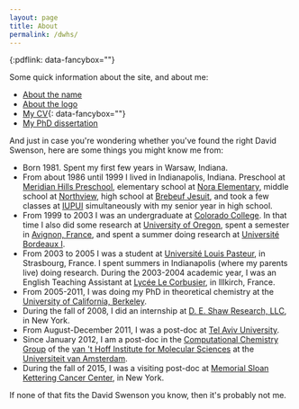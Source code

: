 ```yaml
---
layout: page
title: About
permalink: /dwhs/
---
```


{:pdflink: data-fancybox=""}

Some quick information about the site, and about me:

* [About the name](/about-name/)
* [About the logo](/logo/)
* [My CV][cv]{: data-fancybox=""}
* [My PhD dissertation](/thesis/)

[cv]: /dwhs/dwhs_cv.pdf

And just in case you're wondering whether you've found the right David
Swenson, here are some things you might know me from:

* Born 1981. Spent my first few years in Warsaw, Indiana.
* From about 1986 until 1999 I lived in Indianapolis, Indiana. Preschool at
  [Meridian Hills Preschool][meridianhills], elementary school at [Nora
  Elementary][nora], middle school at [Northview][northview], high school at
  [Brebeuf Jesuit][brebeuf], and took a few classes at [IUPUI][iupui]
  simultaneously with my senior year in high school.
* From 1999 to 2003 I was an undergraduate at [Colorado College][cc]. In that
  time I also did some research at [University of Oregon][oregon], spent a
  semester in [Avignon, France][avignon], and spent a summer doing research
  at [Université Bordeaux I][bordeaux].
* From 2003 to 2005 I was a student at [Université Louis Pasteur][ulp], in
  Strasbourg, France. I spent summers in Indianapolis (where my parents
  live) doing research. During the 2003-2004 academic year, I was an English
  Teaching Assistant at [Lycée Le Corbusier][lecorbu], in Illkirch, France.
* From 2005-2011, I was doing my PhD in theoretical chemistry at the
  [University of California, Berkeley][berkeley].
* During the fall of 2008, I did an internship at [D. E. Shaw Research,
  LLC][desres], in New York.
* From August-December 2011, I was a post-doc at [Tel Aviv
  University][telaviv].
* Since January 2012, I am a post-doc in the [Computational Chemistry
  Group][molsim] of the [van 't Hoff Institute for Molecular Sciences][hims]
  at the [Universiteit van Amsterdam][uva].
* During the fall of 2015, I was a visiting post-doc at [Memorial Sloan
  Kettering Cancer Center][mskcc], in New York.

If none of that fits the David Swenson you know, then it's probably not me.

[meridianhills]: http://www.meridianhillscoop.org
[nora]: http://no.msdwt.k12.in.us
[northview]: http://nv.msdwt.k12.in.us
[brebeuf]: http://www.brebeuf.org
[iupui]: http://www.iupui.edu
[cc]: http://www.coloradocollege.edu
[oregon]: http://www.uoregon.edu
[avignon]: http://www.iaufrance.org
[bordeaux]: http://www.u-bordeaux1.fr
[ulp]: http://www-ulp.u-strasbg.fr
[lecorbu]: http://www.lyceelecorbusier.com
[berkeley]: http://chemistry.berkeley.edu
[desres]: http://www.deshawresearch.com
[telaviv]: http://www.tau.ac.il
[molsim]: http://molsim.chem.uva.nl
[hims]: http://www.science.uva.nl/hims
[uva]: http://www.uva.nl
[mskcc]: http://www.mskcc.org

